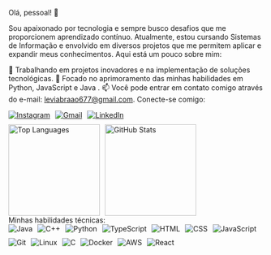 Olá, pessoal! 👋

Sou apaixonado por tecnologia e sempre busco desafios que me proporcionem aprendizado contínuo. 
Atualmente, estou cursando Sistemas de Informação e envolvido em diversos projetos que me permitem aplicar e expandir meus conhecimentos. Aqui está um pouco sobre mim:

🔭 Trabalhando em projetos inovadores e na implementação de soluções tecnológicas.
🌱 Focado no aprimoramento das minhas habilidades em Python, JavaScript e Java .
📫 Você pode entrar em contato comigo através do e-mail: leviabraao677@gmail.com.
Conecte-se comigo:
<div style="display: flex; gap: 10px; flex-wrap: wrap;"> <a href="https://www.instagram.com/abraao7levi/?igshid=OGQ5ZDc2ODk2ZA%3D%3D" target="_blank"> <img src="https://img.shields.io/badge/-Instagram-E4405F?style=for-the-badge&logo=instagram&logoColor=white" alt="Instagram"> </a> <a href="mailto:leviabraao677@gmail.com" target="_blank"> <img src="https://img.shields.io/badge/-Gmail-D14836?style=for-the-badge&logo=gmail&logoColor=white" alt="Gmail"> </a> <a href="https://www.linkedin.com/in/abra%C3%A3o-levi-de-andrade-pessoa-vitoriano-53a636229" target="_blank"> <img src="https://img.shields.io/badge/-LinkedIn-0077B5?style=for-the-badge&logo=linkedin&logoColor=white" alt="LinkedIn"> </a> </div> <div style="display: flex; gap: 10px; margin-top: 10px;"> <a href="https://github.com/Abraao8levi" target="_blank"> <img loading="lazy" height="180em" src="https://github-readme-stats.vercel.app/api/top-langs/?username=Abraao8levi&layout=compact&langs_count=7&theme=blue-green" alt="Top Languages"> </a> <a href="https://github.com/Abraao8levi" target="_blank"> <img loading="lazy" height="180em" src="https://github-readme-stats.vercel.app/api?username=Abraao8levi&show_icons=true&theme=blue-green&include_all_commits=true&count_private=true" alt="GitHub Stats"> </a> </div>
Minhas habilidades técnicas:
<div style="display: flex; flex-wrap: wrap; gap: 10px;"> <img src="https://img.shields.io/badge/-Java-ED8B00?style=for-the-badge&logo=java&logoColor=white" alt="Java"> <img src="https://img.shields.io/badge/-C++-00599C?style=for-the-badge&logo=c%2B%2B&logoColor=white" alt="C++"> <img src="https://img.shields.io/badge/-Python-3776AB?style=for-the-badge&logo=python&logoColor=white" alt="Python"> <img src="https://img.shields.io/badge/-TypeScript-007ACC?style=for-the-badge&logo=typescript&logoColor=white" alt="TypeScript"> <img src="https://img.shields.io/badge/-HTML-E34F26?style=for-the-badge&logo=html5&logoColor=white" alt="HTML"> <img src="https://img.shields.io/badge/-CSS-1572B6?style=for-the-badge&logo=css3&logoColor=white" alt="CSS"> <img src="https://img.shields.io/badge/-JavaScript-F7DF1E?style=for-the-badge&logo=javascript&logoColor=black" alt="JavaScript"> <img src="https://img.shields.io/badge/-Git-F05032?style=for-the-badge&logo=git&logoColor=white" alt="Git"> <img src="https://img.shields.io/badge/-Linux-FCC624?style=for-the-badge&logo=linux&logoColor=black" alt="Linux"> <img src="https://img.shields.io/badge/-C-A8B9CC?style=for-the-badge&logo=c&logoColor=white" alt="C"> <img src="https://img.shields.io/badge/-Docker-2496ED?style=for-the-badge&logo=docker&logoColor=white" alt="Docker"> <img src="https://img.shields.io/badge/-AWS-FF9900?style=for-the-badge&logo=amazon-aws&logoColor=white" alt="AWS"> <img src="https://img.shields.io/badge/-React-61DAFB?style=for-the-badge&logo=react&logoColor=black" alt="React"> </div>

